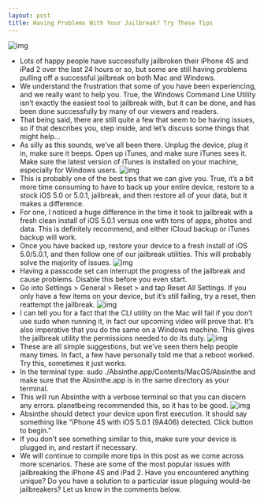 ```yaml
---
layout: post
title: Having Problems With Your Jailbreak? Try These Tips
---
```

![img](http://media.idownloadblog.com/wp-content/uploads/2012/01/iPhone-4S-and-iPad-2-Jailbreak-Troubleshooting-Tips-e1327166928129.jpg)
* Lots of happy people have successfully jailbroken their iPhone 4S and iPad 2 over the last 24 hours or so, but some are still having problems pulling off a successful jailbreak on both Mac and Windows.
* We understand the frustration that some of you have been experiencing, and we really want to help you. True, the Windows Command Line Utility isn’t exactly the easiest tool to jailbreak with, but it can be done, and has been done successfully by many of our viewers and readers.
* That being said, there are still quite a few that seem to be having issues, so if that describes you, step inside, and let’s discuss some things that might help…
* As silly as this sounds, we’ve all been there. Unplug the device, plug it in, make sure it beeps. Open up iTunes, and make sure iTunes sees it. Make sure the latest version of iTunes is installed on your machine, especially for Windows users.
![img](http://media.idownloadblog.com/wp-content/uploads/2012/01/plug-in-iPhone.jpg)
* This is probably one of the best tips that we can give you. True, it’s a bit more time consuming to have to back up your entire device, restore to a stock iOS 5.0 or 5.0.1, jailbreak, and then restore all of your data, but it makes a difference.
* For one, I noticed a huge difference in the time it took to jailbreak with a fresh clean install of iOS 5.0.1 versus one with tons of apps, photos and data. This is definitely recommend, and either iCloud backup or iTunes backup will work.
* Once you have backed up, restore your device to a fresh install of iOS 5.0/5.0.1, and then follow one of our jailbreak utilities. This will probably solve the majority of issues.
![img](http://media.idownloadblog.com/wp-content/uploads/2012/01/backup-to-icloud.jpg)
* Having a passcode set can interrupt the progress of the jailbreak and cause problems. Disable this before you even start.
* Go into Settings > General > Reset > and tap Reset All Settings. If you only have a few items on your device, but it’s still failing, try a reset, then reattempt the jailbreak.
![img](http://media.idownloadblog.com/wp-content/uploads/2012/01/reset-all-settings.jpg)
* I can tell you for a fact that the CLI utility on the Mac will fail if you don’t use sudo when running it, in fact our upcoming video will prove that. It’s also imperative that you do the same on a Windows machine. This gives the jailbreak utility the permissions needed to do its duty.
![img](http://media.idownloadblog.com/wp-content/uploads/2012/01/run-as-admin-windows.jpg)
* These are all simple suggestions, but we’ve seen them help people many times. In fact, a few have personally told me that a reboot worked. Try this, sometimes it just works.
* In the terminal type: sudo ./Absinthe.app/Contents/MacOS/Absinthe and make sure that the Absinthe.app is in the same directory as your terminal.
* This will run Absinthe with a verbose terminal so that you can discern any errors. planetbeing recommended this, so it has to be good.
![img](http://media.idownloadblog.com/wp-content/uploads/2012/01/sudo-absinthe.jpg)
* Absinthe should detect your device upon first execution. It should say something like “iPhone 4S with iOS 5.0.1 (9A406) detected. Click button to begin.”
* If you don’t see something similar to this, make sure your device is plugged in, and restart if necessary.
* We will continue to compile more tips in this post as we come across more scenarios. These are some of the most popular issues with jailbreaking the iPhone 4S and iPad 2. Have you encountered anything unique? Do you have a solution to a particular issue plaguing would-be jailbreakers? Let us know in the comments below.

